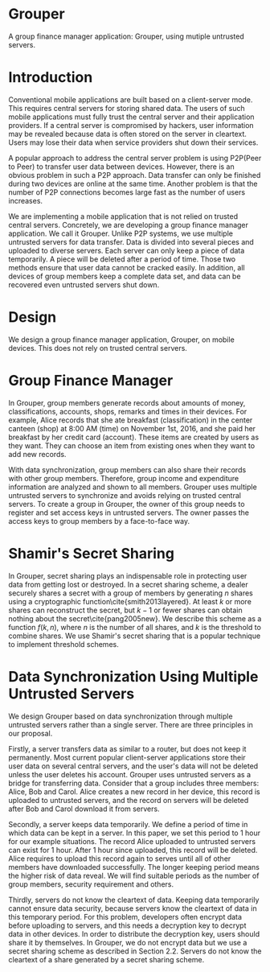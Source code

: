 # Grouper
A group finance manager application: Grouper, using mutiple untrusted servers.

# Introduction
Conventional mobile applications are built based on a client-server mode. This requires central servers for storing shared data. The users of such mobile applications must fully trust the central server and their application providers. If a central server is compromised by hackers, user information may be revealed because data is often stored on the server in cleartext. Users may lose their data when service providers shut down their services. 

A popular approach to address the central server problem is using P2P(Peer to Peer) to transfer user data between devices. However, there is an obvious problem in such a P2P approach. Data transfer can only be finished during two devices are online at the same time. Another problem is that the number of P2P connections becomes large  fast as the number of users increases. 

We are implementing a mobile application that is not relied on trusted central servers. Concretely, we are developing a group finance manager application. We call it Grouper. Unlike P2P systems, we use multiple untrusted servers for data transfer. Data is divided into several pieces and uploaded to diverse servers. Each server can only keep a piece of data temporarily. A piece will be deleted after a period of time. Those two methods ensure that user data cannot be cracked easily. In addition, all devices of group members keep a complete data set, and data can be recovered even untrusted servers shut down.

# Design

We design a group finance manager application, Grouper, on mobile devices. This does not rely on trusted central servers. 

# Group Finance Manager
 In Grouper, group members generate records about amounts of money, classifications, accounts, shops, remarks and times in their devices. For example, Alice records that she ate breakfast (classification) in the center canteen (shop) at 8:00 AM (time) on November 1st, 2016, and she paid her breakfast by her credit card (account). These items are created by users as they want. They can choose an item from existing ones when they want to add new records.

 With data synchronization, group members can also share their records with other group members. Therefore, group income and expenditure information are analyzed and shown to all members. Grouper uses multiple untrusted servers to synchronize and avoids relying on trusted central servers. To create a group in Grouper, the owner of this group needs to register and set access keys in untrusted servers. The owner passes the access keys to group members by a face-to-face way.

# Shamir's Secret Sharing
In Grouper, secret sharing plays an indispensable role in protecting user data from getting lost or destroyed. In a secret sharing scheme, a dealer securely shares a secret with a group of members by generating $n$ shares using a cryptographic function\cite{smith2013layered}. At least $k$ or more shares can reconstruct the secret, but $k-1$ or fewer shares can obtain nothing about the secret\cite{pang2005new}. We describe this scheme as a function $f(k, n)$, where $n$ is the number of all shares, and $k$ is the threshold to combine shares.  We use Shamir's secret sharing that  is a popular technique to implement threshold schemes.

# Data Synchronization Using Multiple Untrusted Servers

We design Grouper based on data synchronization through multiple untrusted servers rather than a single server. There are three principles in our proposal. 

Firstly, a server transfers data as similar to a router, but does not keep it permanently. Most current popular client-server applications store their user data on several central servers, and the user's data will not be deleted unless the user deletes his account. Grouper uses untrusted servers as a bridge for transferring data. Consider that a group includes three members: Alice, Bob and Carol. Alice creates a new record in her device, this record is uploaded to untrusted servers, and the record on servers will be deleted after Bob and Carol download it from servers.

Secondly, a server keeps data temporarily. We define a period of time in which data can be kept in a server. In this paper, we set this period to 1 hour for our example situations. The record Alice uploaded to untrusted servers can exist for 1 hour. After 1 hour since uploaded, this record will be deleted. Alice requires to upload this record again to serves until all of other members have downloaded successfully. The longer keeping period means the higher risk of data reveal. We will find suitable periods as the number of group members, security requirement and others. 

Thirdly, servers do not know the cleartext of data. Keeping data temporarily cannot ensure data security, because servers know the cleartext of data in this temporary period. For this problem, developers often encrypt data before uploading to servers, and this needs a decryption key to decrypt data in other devices. In order to distribute the decryption key, users should share it by themselves. In Grouper, we do not encrypt data but we use a secret sharing scheme as described in Section 2.2. Servers do not know the cleartext of a share generated by a secret sharing scheme.
